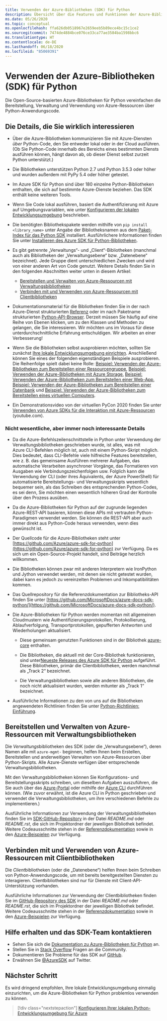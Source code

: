 ```yaml
---
title: Verwenden der Azure-Bibliotheken (SDK) für Python
description: Übersicht über die Features und Funktionen der Azure-Bibliotheken für Python, die Entwicklern zu mehr Produktivität beim Bereitstellen, Verwenden und Verwalten von Azure-Ressourcen verhelfen.
ms.date: 05/26/2020
ms.topic: conceptual
ms.openlocfilehash: ffa626db0518967e2659eeb5b89ece4bc15c1ce2
ms.sourcegitcommit: 7474de4884bce076ce33ca77ae3584ba1598bbc6
ms.translationtype: HT
ms.contentlocale: de-DE
ms.lasthandoff: 06/18/2020
ms.locfileid: "85069391"
---
```

# <a name="use-the-azure-libraries-sdk-for-python"></a>Verwenden der Azure-Bibliotheken (SDK) für Python

Die Open-Source-basierten Azure-Bibliotheken für Python vereinfachen die Bereitstellung, Verwaltung und Verwendung von Azure-Ressourcen über Python-Anwendungscode.

## <a name="the-details-you-really-want-to-know"></a>Die Details, die Sie wirklich interessieren

- Über die Azure-Bibliotheken kommunizieren Sie mit Azure-Diensten *über* Python-Code, den Sie entweder lokal oder in der Cloud ausführen. (Ob Sie Python-Code innerhalb des Bereichs eines bestimmten Diensts ausführen können, hängt davon ab, ob dieser Dienst selbst zurzeit Python unterstützt.)

- Die Bibliotheken unterstützen Python 2.7 und Python 3.5.3 oder höher und wurden außerdem mit PyPy 5.4 oder höher getestet.

- Im Azure SDK für Python sind über 180 einzelne Python-Bibliotheken enthalten, die sich auf bestimmte Azure-Dienste beziehen. Das SDK enthält keine weiteren Tools.

- Wenn Sie Code lokal ausführen, basiert die Authentifizierung mit Azure auf Umgebungsvariablen, wie unter [Konfigurieren der lokalen Entwicklungsumgebung](configure-local-development-environment.md) beschrieben. 

- Die benötigten Bibliothekspakete werden mithilfe von `pip install <library_name>` unter Angabe der Bibliotheksnamen aus dem [Paket-Index für das Python SDK](azure-sdk-library-package-index.md) installiert. Ausführlichere Informationen finden Sie unter [Installieren des Azure SDK für Python-Bibliotheken](azure-sdk-install.md).

- Es gibt getrennte „Verwaltungs“- und „Client“-Bibliotheken (manchmal auch als Bibliotheken der „Verwaltungsebene“ bzw. „Datenebene“ bezeichnet). Jede Gruppe dient unterschiedlichen Zwecken und wird von einer anderen Art von Code genutzt. Weitere Details finden Sie in den folgenden Abschnitten weiter unten in diesem Artikel:
  - [Bereitstellen und Verwalten von Azure-Ressourcen mit Verwaltungsbibliotheken](#provision-and-manage-azure-resources-with-management-libraries)
  - [Verbinden mit und Verwenden von Azure-Ressourcen mit Clientbibliotheken](#connect-to-and-use-azure-resources-with-client-libraries)

- Dokumentationsmaterial für die Bibliotheken finden Sie in der nach Azure-Dienst strukturierten [Referenz](/python/api/overview/azure/?view=azure-python) oder im nach Paketname strukturierten [Python-API-Browser](/python/api/?view=azure-python). Derzeit müssen Sie häufig auf eine Reihe von Ebenen klicken, um zu den Klassen und Methoden zu gelangen, die Sie interessieren. Wir möchten uns im Voraus für diese unterdurchschnittliche Erfahrung entschuldigen. Wir arbeiten an einer Verbesserung!

- Wenn Sie die Bibliotheken selbst ausprobieren möchten, sollten Sie zunächst [Ihre lokale Entwicklungsumgebung einrichten](configure-local-development-environment.md). Anschließend können Sie eines der folgenden eigenständigen Beispiele ausprobieren. Die Reihenfolge spielt dabei keine Rolle: [Beispiel: Verwenden der Azure-Bibliotheken zum Bereitstellen einer Ressourcengruppe](azure-sdk-example-resource-group.md), [Beispiel: Verwenden der Azure-Bibliotheken mit Azure Storage](azure-sdk-example-storage.md), [Beispiel: Verwenden der Azure-Bibliotheken zum Bereitstellen einer Web-App](azure-sdk-example-web-app.md), [Beispiel: Verwenden der Azure-Bibliotheken zum Bereitstellen einer Datenbank](azure-sdk-example-database.md) und [Beispiel: Verwenden der Azure-Bibliotheken zum Bereitstellen eines virtuellen Computers](azure-sdk-example-virtual-machines.md).

- Ein Demonstrationsvideo von der virtuellen PyCon 2020 finden Sie unter <a href="https://www.youtube.com/watch?v=M1pVxItg2Mg&feature=youtu.be&ocid=AID3006292" target="_blank">Verwenden von Azure SDKs für die Interaktion mit Azure-Ressourcen</a> (youtube.com).

### <a name="non-essential-but-still-interesting-details"></a>Nicht wesentliche, aber immer noch interessante Details

- Da die Azure-Befehlszeilenschnittstelle in Python unter Verwendung der Verwaltungsbibliotheken geschrieben wurde, ist alles, was mit Azure CLI-Befehlen möglich ist, auch mit einem Python-Skript möglich. Dies bedeutet, dass CLI-Befehle viele hilfreiche Features bereitstellen, wie z. B. das gemeinsame Ausführen mehrerer Aufgaben, das automatische Verarbeiten asynchroner Vorgänge, das Formatieren von Ausgaben wie Verbindungszeichenfolgen usw. Folglich kann die Verwendung der CLI (oder ihres Äquivalents, der Azure PowerShell) für automatisierte Bereitstellungs- und Verwaltungsskripts wesentlich bequemer sein, als das Schreiben des entsprechenden Python-Codes, es sei denn, Sie möchten einen wesentlich höheren Grad der Kontrolle über den Prozess ausüben.

- Da die Azure-Bibliotheken für Python auf der zugrunde liegenden Azure-REST-API basieren, können diese APIs mit vertrauten Python-Paradigmen verwendet werden. Sie können die REST-API aber auch immer direkt aus Python-Code heraus verwenden, wenn dies gewünscht ist.

- Der Quellcode für die Azure-Bibliotheken steht unter [https://github.com/Azure/azure-sdk-for-python](https://github.com/Azure/azure-sdk-for-python) zur Verfügung. Da es sich um ein Open-Source-Projekt handelt, sind Beiträge herzlich willkommen.

- Die Bibliotheken können zwar mit anderen Interpretern wie IronPython und Jython verwendet werden, mit denen sie nicht getestet wurden, dabei kann es jedoch zu vereinzelten Problemen und Inkompatibilitäten kommen.

- Das Quellrepository für die Referenzdokumentation zur Bibliotheks-API finden Sie unter [https://github.com/MicrosoftDocs/azure-docs-sdk-python/](https://github.com/MicrosoftDocs/azure-docs-sdk-python/).

- Die Azure-Bibliotheken für Python werden momentan mit allgemeinen Cloudmustern wie Authentifizierungsprotokollen, Protokollierung, Ablaufverfolgung, Transportprotokollen, gepufferten Antworten und Wiederholungen aktualisiert.

  - Diese gemeinsam genutzten Funktionen sind in der Bibliothek [azure-core](https://github.com/Azure/azure-sdk-for-python/tree/master/sdk/core/azure-core) enthalten.

  - Die Bibliotheken, die aktuell mit der Core-Bibliothek funktionieren, sind unter[Neueste Releases des Azure SDK für Python](azure-sdk-library-package-index.md#libraries-using-azurecore) aufgeführt. Diese Bibliotheken, primär die Clientbibliotheken, werden manchmal als „Track 2“ bezeichnet.

  - Die Verwaltungsbibliotheken sowie alle anderen Bibliotheken, die noch nicht aktualisiert wurden, werden mitunter als „Track 1“ bezeichnet.

- Ausführliche Informationen zu den von uns auf die Bibliotheken angewendeten Richtlinien finden Sie unter [Python-Richtlinien: Einführung](https://azure.github.io/azure-sdk/python_introduction.html).

## <a name="provision-and-manage-azure-resources-with-management-libraries"></a>Bereitstellen und Verwalten von Azure-Ressourcen mit Verwaltungsbibliotheken

Die *Verwaltungs*bibliotheken des SDK (oder die „Verwaltungsebene“), deren Namen alle mit `azure-mgmt-` beginnen, helfen Ihnen beim Erstellen, Bereitstellen und anderweitigen Verwalten von Azure-Ressourcen über Python-Skripts. Alle Azure-Dienste verfügen über entsprechende Verwaltungsbibliotheken.

Mit den Verwaltungsbibliotheken können Sie Konfigurations- und Bereitstellungsskripts schreiben, um dieselben Aufgaben auszuführen, die Sie auch über das [Azure-Portal](https://portal.azure.com) oder mithilfe der [Azure CLI](/cli/azure/install-azure-cli) durchführen können. (Wie zuvor erwähnt, ist die Azure CLI in Python geschrieben und verwendet die Verwaltungsbibliotheken, um ihre verschiedenen Befehle zu implementieren.)

Ausführliche Informationen zur Verwendung der Verwaltungsbibliotheken finden Sie im [SDK-GitHub-Repository](https://github.com/Azure/azure-sdk-for-python/tree/master/sdk) in der Datei *README.md* oder *README.rst*, die sich im Projektordner der jeweiligen Bibliothek befindet. Weitere Codeausschnitte stehen in der [Referenzdokumentation](/python/api?view=azure-python) sowie in den [Azure-Beispielen](https://docs.microsoft.com/samples/browse/?languages=python&products=azure) zur Verfügung.

## <a name="connect-to-and-use-azure-resources-with-client-libraries"></a>Verbinden mit und Verwenden von Azure-Ressourcen mit Clientbibliotheken

Die *Client*bibliotheken (oder die „Datenebene“) helfen Ihnen beim Schreiben von Python-Anwendungscode, um mit bereits bereitgestellten Diensten zu interagieren. Clientbibliotheken sind nur für Dienste mit Client-API-Unterstützung vorhanden.

Ausführliche Informationen zur Verwendung der Clientbibliotheken finden Sie im [GitHub-Repository des SDK](https://github.com/Azure/azure-sdk-for-python/tree/master/sdk) in der Datei *README.md* oder *README.rst*, die sich im Projektordner der jeweiligen Bibliothek befindet. Weitere Codeausschnitte stehen in der [Referenzdokumentation](/python/api?view=azure-python) sowie in den [Azure-Beispielen](https://docs.microsoft.com/samples/browse/?languages=python&products=azure) zur Verfügung.

## <a name="get-help-and-connect-with-the-sdk-team"></a>Hilfe erhalten und das SDK-Team kontaktieren

- Sehen Sie sich die [Dokumentation zu Azure-Bibliotheken für Python](https://aka.ms/python-docs) an.
- Stellen Sie in [Stack Overflow](https://stackoverflow.com/questions/tagged/azure-sdk-python) Fragen an die Community.
- Dokumentieren Sie Probleme für das SDK auf [GitHub](https://github.com/Azure/azure-sdk-for-python/issues).
- Erwähnen Sie [@AzureSDK](https://twitter.com/AzureSdk/) auf Twitter.

## <a name="next-step"></a>Nächster Schritt

Es wird dringend empfohlen, Ihre lokale Entwicklungsumgebung einmalig einzurichten, um die Azure-Bibliotheken für Python problemlos verwenden zu können.

> [!div class="nextstepaction"]
> [Konfigurieren Ihrer lokalen Python-Entwicklungsumgebung für Azure](configure-local-development-environment.md)
